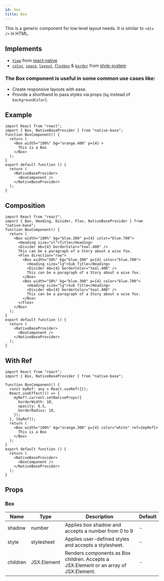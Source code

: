 ```yaml
---
id: box
title: Box
---
```


This is a generic component for low level layout needs. It is similar to `<div />` in HTML.

## Implements

- [`View`](https://reactnative.dev/docs/view) from [react-native](https://reactnative.dev/docs/view)
- [`color`](https://styled-system.com/api/#color), [`space`](https://styled-system.com/api/#space), [`layout`](https://styled-system.com/api/#layout), [`flexbox`](https://styled-system.com/api/#flexbox) & [`border`](https://styled-system.com/api/#border) from [style-system](https://styled-system.com/api/)

### The Box component is useful in some common use cases like:

- Create responsive layouts with ease.
- Provide a shorthand to pass styles via props (`bg` instead of `backgroundColor`).

## Example

```SnackPlayer name=Box%20Example
import React from "react";
import { Box, NativeBaseProvider } from "native-base";
function BoxComponent() {
  return (
    <Box width="100%" bg="orange.400" p={4} >
      This is a Box
    </Box>
  );
}
export default function () {
  return (
    <NativeBaseProvider>
      <BoxComponent />
    </NativeBaseProvider>
  );
}
```

## Composition

```SnackPlayer name=Box%20Composition
import React from "react";
import { Box, Heading, Divider, Flex, NativeBaseProvider } from "native-base";
function BoxComponent() {
  return (
    <Box width="100%" bg="blue.300" p={4} color="blue.700">
      <Heading size="xl">Title</Heading>
      <Divider mb={4} borderColor="teal.400" />
      This can be a paragraph of a Story about a wise fox.
      <Flex direction="row">
        <Box width="50%" bg="blue.300" p={4} color="blue.700">
          <Heading size="lg">Sub Title</Heading>
          <Divider mb={4} borderColor="teal.400" />
          This can be a paragraph of a Story about a wise fox.
        </Box>
        <Box width="50%" bg="blue.300" p={4} color="blue.700">
          <Heading size="lg">Sub Title</Heading>
          <Divider mb={4} borderColor="teal.400" />
          This can be a paragraph of a Story about a wise fox.
        </Box>
      </Flex>
    </Box>
  );
}
export default function () {
  return (
    <NativeBaseProvider>
      <BoxComponent />
    </NativeBaseProvider>
  );
}
```

## With Ref

```SnackPlayer name=Box%20Example(With ref)
import React from "react";
import { Box, NativeBaseProvider } from "native-base";

function BoxComponent() {
  const myRef: any = React.useRef({});
  React.useEffect(() => {
    myRef?.current.setNativeProps({
      borderWidth: 10,
      opacity: 0.5,
      borderRadius: 10,
    });
  }, [myRef]);
  return (
    <Box width="100%" bg="orange.300" p={4} color="white" ref={myRef}>
      This is a Box
    </Box>
  );
}
export default function () {
  return (
    <NativeBaseProvider>
      <BoxComponent />
    </NativeBaseProvider>
  );
}
```

## Props

### Box

| Name     | Type        | Description                                                                           | Default |
| -------- | ----------- | ------------------------------------------------------------------------------------- | ------- |
| shadow   | number      | Applies box shadow and accepts a number from 0 to 9                                   | -       |
| style    | stylesheet  | Applies user-defined styles and accepts a stylesheet.                                 | -       |
| children | JSX.Element | Renders components as Box children. Accepts a JSX.Element or an array of JSX.Element. | -       |
